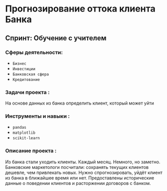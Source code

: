# Прогнозирование оттока клиента Банка

## Спринт: Обучение с учителем

### Сферы деятельности:

- `Бизнес`
- `Инвестиции`
- `Банковская сфера`
- `Кредитование`

### Задачи проекта : 

На основе данных из банка определить клиент, который может уйти

### Инструменты и навыки :

- `pandas`
- `matplotlib`
- `scikit-learn`

### Описание проекта :

Из банка стали уходить клиенты. Каждый месяц. Немного, но заметно. Банковские маркетологи посчитали: сохранять текущих клиентов дешевле, чем привлекать новых. Нужно спрогнозировать, уйдёт клиент из банка в ближайшее время или нет. Предоставлены исторические данные о поведении клиентов и расторжении договоров с банком.